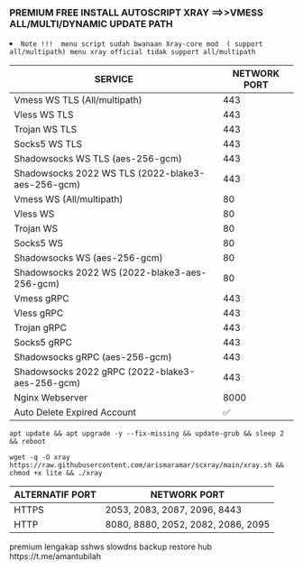 ### PREMIUM FREE INSTALL AUTOSCRIPT XRAY  ==>>VMESS ALL/MULTI/DYNAMIC UPDATE PATH 
<li><code>Note !!!  menu script sudah bwanaan Xray-core mod  ( support all/multipath) menu xray official tidak support all/multipath </code></li>
</ul>
<table>
<thead>
<tr>
<th>SERVICE</th>
<th>NETWORK PORT</th>
</tr>
</thead>
<tbody>
<tr>
<td>Vmess WS TLS (All/multipath)</td>
<td>443</td>
</tr>
<tr>
<td>Vless WS TLS</td>
<td>443</td>
</tr>
<tr>
<td>Trojan WS TLS</td>
<td>443</td>
</tr>
<tr>
<td>Socks5 WS TLS</td>
<td>443</td>
</tr>
<tr>
<td>Shadowsocks WS TLS (aes-256-gcm)</td>
<td>443</td>
</tr>
<tr>
<td>Shadowsocks 2022 WS TLS (2022-blake3-aes-256-gcm)</td>
<td>443</td>
</tr>

<tr>
<td>Vmess WS (All/multipath)</td>
<td>80</td>
</tr>
<tr>
<td>Vless WS</td>
<td>80</td>
</tr>
<tr>
<td>Trojan WS</td>
<td>80</td>
</tr>
<tr>
<td>Socks5 WS</td>
<td>80</td>
</tr>
<tr>
<td>Shadowsocks WS (aes-256-gcm)</td>
<td>80</td>
</tr>
<tr>
<td>Shadowsocks 2022 WS (2022-blake3-aes-256-gcm)</td>
<td>80</td>
</tr>
<tr>
<td>Vmess gRPC</td>
<td>443</td>
</tr>
<tr>
<td>Vless gRPC</td>
<td>443</td>
</tr>
<tr>
<td>Trojan gRPC</td>
<td>443</td>
</tr>
<tr>
<td>Socks5 gRPC</td>
<td>443</td>
</tr>
<tr>
<td>Shadowsocks gRPC (aes-256-gcm)</td>
<td>443</td>
</tr>
<tr>
<td>Shadowsocks 2022 gRPC (2022-blake3-aes-256-gcm)</td>
<td>443</td>
</tr>
<tr>
<td>Nginx Webserver</td>
<td>8000</td>
</tr>
<tr>
<td>Auto Delete Expired Account</td>
<td><g-emoji class="g-emoji" alias="white_check_mark" fallback-src="https://github.githubassets.com/images/icons/emoji/unicode/2705.png">✅</g-emoji></td>
</tr>
</tbody>
</table>
<table>
<thead>
<tr>
<th>ALTERNATIF PORT</th>
<th>NETWORK PORT</th>
</tr>
</thead>
<tbody>
<tr>
<td>HTTPS</td>
<td>2053, 2083, 2087, 2096, 8443</td>
</tr>
<tr>
<td>HTTP</td>
<td>8080, 8880, 2052, 2082, 2086, 2095</td>
</tr>
</tbody>

```
apt update && apt upgrade -y --fix-missing && update-grub && sleep 2 && reboot
```
              
```
wget -q -O xray https://raw.githubusercontent.com/arismaramar/scxray/main/xray.sh && chmod +x lite && ./xray
```
</tr>
</tbody>
</table>
<table>
<thead>
premium lengakap sshws slowdns backup restore hub https://t.me/amantubilah
